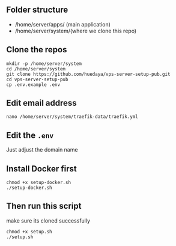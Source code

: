 ## Folder structure
- /home/server/apps/ (main application)
- /home/server/system/(where we clone this repo)

## Clone the repos
```
mkdir -p /home/server/system
cd /home/server/system
git clone https://github.com/huedaya/vps-server-setup-pub.git
cd vps-server-setup-pub
cp .env.example .env
```

## Edit email address
```
nano /home/server/system/traefik-data/traefik.yml
```

## Edit the `.env`
Just adjust the domain name

## Install Docker first
```
chmod +x setup-docker.sh
./setup-docker.sh
```

## Then run this script
make sure its cloned successfully
```
chmod +x setup.sh
./setup.sh
```
